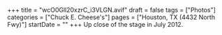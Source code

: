 +++
title = "wcO0Gll20xzrC_i3VLGN.avif"
draft = false
tags = ["Photos"]
categories = ["Chuck E. Cheese's"]
pages = ["Houston, TX (4432 North Fwy)"]
startDate = ""
+++
Up close of the stage in July 2012.
